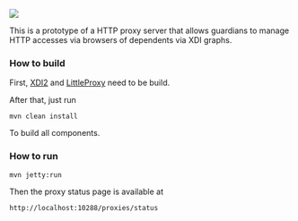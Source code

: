 <img src="http://neustarpc.github.com/neustar-clouds/images/logo.png"><br>

This is a prototype of a HTTP proxy server that allows guardians to manage HTTP accesses via browsers
of dependents via XDI graphs.

### How to build

First, [XDI2](http://github.com/projectdanube/xdi2) and [LittleProxy](http://github.com/adamfisk/LittleProxy) need to be build.

After that, just run

    mvn clean install

To build all components.

### How to run

    mvn jetty:run

Then the proxy status page is available at

    http://localhost:10288/proxies/status
